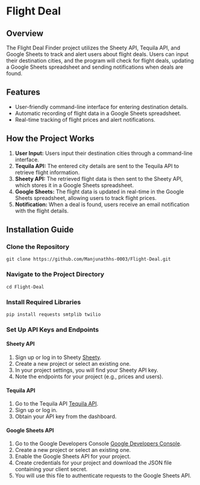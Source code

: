 <!DOCTYPE html>
<html lang="en">
<head>
    <meta charset="UTF-8">
</head>
<body>
    <h1>Flight Deal</h1>

  <h2>Overview</h2>
    <p>The Flight Deal Finder project utilizes the Sheety API, Tequila API, and Google Sheets to track and alert users about flight deals. Users can input their destination cities, and the program will check for flight deals, updating a Google Sheets spreadsheet and sending notifications when deals are found.</p>

  <h2>Features</h2>
    <ul>
        <li>User-friendly command-line interface for entering destination details.</li>
        <li>Automatic recording of flight data in a Google Sheets spreadsheet.</li>
        <li>Real-time tracking of flight prices and alert notifications.</li>
    </ul>

  <h2>How the Project Works</h2>
    <ol>
        <li><strong>User Input:</strong> Users input their destination cities through a command-line interface.</li>
        <li><strong>Tequila API:</strong> The entered city details are sent to the Tequila API to retrieve flight information.</li>
        <li><strong>Sheety API:</strong> The retrieved flight data is then sent to the Sheety API, which stores it in a Google Sheets spreadsheet.</li>
        <li><strong>Google Sheets:</strong> The flight data is updated in real-time in the Google Sheets spreadsheet, allowing users to track flight prices.</li>
        <li><strong>Notification:</strong> When a deal is found, users receive an email notification with the flight details.</li>
    </ol>

  <h2>Installation Guide</h2>
    
   <h3>Clone the Repository</h3>
    <pre><code>git clone https://github.com/Manjunathhs-0003/Flight-Deal.git</code></pre>
    
   <h3>Navigate to the Project Directory</h3>
    <pre><code>cd Flight-Deal</code></pre>
    
  <h3>Install Required Libraries</h3>
    <pre><code>pip install requests smtplib twilio</code></pre>
        <h3>Set Up API Keys and Endpoints</h3>

  <h4>Sheety API</h4>
    <ol>
        <li>Sign up or log in to Sheety <a href="https://sheety.co/">Sheety</a>.</li>
        <li>Create a new project or select an existing one.</li>
        <li>In your project settings, you will find your Sheety API key.</li>
        <li>Note the endpoints for your project (e.g., prices and users).</li>
    </ol>

  <h4>Tequila API</h4>
    <ol>
        <li>Go to the Tequila API <a href="https://tequila.kiwi.com/portal/login">Tequila API</a>.</li>
        <li>Sign up or log in.</li>
        <li>Obtain your API key from the dashboard.</li>
    </ol>
    <h4>Google Sheets API</h4>
    <ol>
        <li>Go to the Google Developers Console <a href="https://console.developers.google.com/">Google Developers Console</a>.</li>
        <li>Create a new project or select an existing one.</li>
        <li>Enable the Google Sheets API for your project.</li>
        <li>Create credentials for your project and download the JSON file containing your client secret.</li>
        <li>You will use this file to authenticate requests to the Google Sheets API.</li>
    </ol>
</body>
</html>
